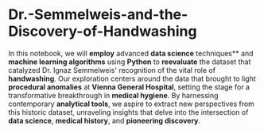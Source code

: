 # Dr.-Semmelweis-and-the-Discovery-of-Handwashing
In this notebook, we will **employ** advanced **data science** techniques** and **machine learning algorithms** using **Python** to **reevaluate** the dataset that catalyzed Dr. Ignaz Semmelweis' recognition of the vital role of **handwashing**. Our exploration centers around the data that brought to light **procedural anomalies** at **Vienna General Hospital**, setting the stage for a transformative breakthrough in **medical hygiene**. By harnessing contemporary **analytical tools**, we aspire to extract new perspectives from this historic dataset, unraveling insights that delve into the intersection of **data science**, **medical history**, and **pioneering discovery**.
